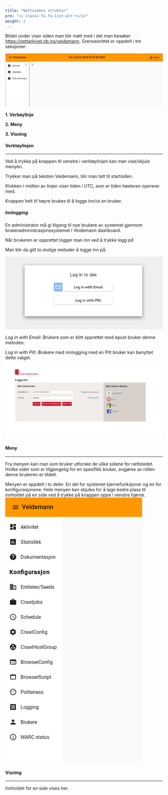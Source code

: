 ```yaml
---
title: "Nettsidens struktur"
pre: "<i class='fa fa-list-alt'></i>"
weight: 2
---
```


Bildet under viser siden man blir møtt med i det man besøker https://nettarkivet.nb.no/veidemann.
Grensesnittet er oppdelt i tre seksjoner:

![site structure](static/images/veidemann_dashboard_overview.png)

**1. Verkøylinje** 

**2. Meny**

**3. Visning**

#### Verktøylinjen
-------------------

Ved å trykke på knappen til venstre i verktøylinjen kan man vise/skjule menyen.

Trykker man på teksten Veidemann, blir man tatt til startsiden.

Klokken i midten av linjen viser tiden i UTC, som er tiden høsteren opererer med.

Knappen helt til høyre brukes til å logge inn/ut en bruker.

##### Innlogging

En administrator må gi tilgang til nye brukere av systemet gjennom brukeradministrasjonssystemet i 
Veidemann dashboard.

Når brukeren er opprettet logger man inn ved å trykke *logg på*
  

Man blir da gitt to mulige metoder å logge inn på.

![dex login](static/images/veidemann_dashboard_login_dex.png)

*Log in with Email:* Brukere som er blitt opprettet med epost bruker denne metoden.

*Log in with Pilt:* Brukere med innlogging med en Pilt bruker kan benyttet dette valget.

![pilt login](static/images/veidemann_dashboard_login_pilt.png)


#### Meny
----------
Fra menyen kan man som bruker utforske de ulike sidene for nettstedet.
Hvilke sider som er tilgjengelig for en spesifikk bruker, avgjøres av
rollen denne brukeren er tildelt.

Menyen er oppdelt i to deler. En del for systemet kjernefunksjoner og en for konfigurasjonene.
Hele menyen kan skjules for å lage bedre plass til innholdet på en side ved å trykke på knappen 
oppe i venstre hjørne.
![dashboard menu](static/images/veidemann_dashboard_menu.png)


#### Visning
-------------
Innholdet for en side vises her.